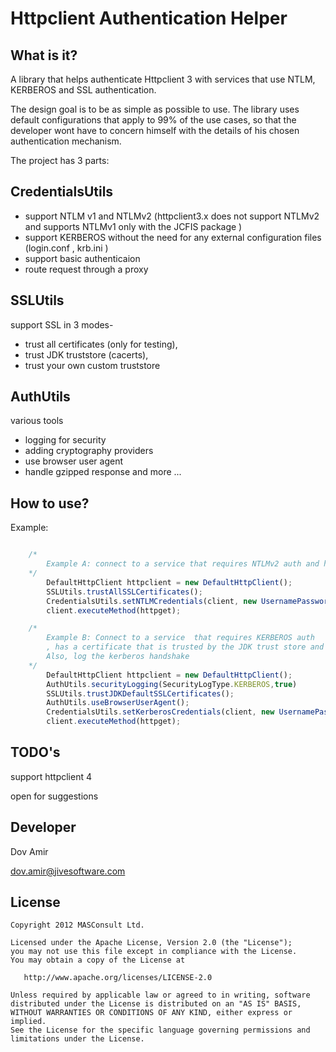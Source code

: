 # Httpclient Authentication Helper

## What is it?
A library that helps authenticate Httpclient 3  with services that use  NTLM, KERBEROS and SSL authentication.

The design goal is to be as simple as possible to use.
The library uses default configurations that apply to 99% of the use cases, so that the developer wont
have to concern himself with the details of his chosen authentication mechanism.

The project has 3 parts:

CredentialsUtils
----------------

* support NTLM v1 and NTLMv2  (httpclient3.x does not support NTLMv2 and supports NTLMv1 only with the JCFIS package )
* support KERBEROS without the need for any external configuration files (login.conf , krb.ini )
* support basic  authenticaion
* route request through a proxy

SSLUtils
--------

support SSL in 3 modes-
* trust all certificates (only for testing),
* trust JDK truststore (cacerts),
* trust your own custom truststore

AuthUtils
---------

various tools
* logging for security
* adding cryptography providers
* use browser user agent
* handle gzipped response
and more ...

## How to use?

Example:
```javascript

    /*
        Example A: connect to a service that requires NTLMv2 auth and has an expired self signed certificate
    */
        DefaultHttpClient httpclient = new DefaultHttpClient();
        SSLUtils.trustAllSSLCertificates();
        CredentialsUtils.setNTLMCredentials(client, new UsernamePasswordCredentials("xxx", "xxx"), "mydomain");
        client.executeMethod(httpget);

    /*
        Example B: Connect to a service  that requires KERBEROS auth
        , has a certificate that is trusted by the JDK trust store and accepts only browser user agents.
        Also, log the kerberos handshake
    */
        DefaultHttpClient httpclient = new DefaultHttpClient();
        AuthUtils.securityLogging(SecurityLogType.KERBEROS,true)
        SSLUtils.trustJDKDefaultSSLCertificates();
        AuthUtils.useBrowserUserAgent();
        CredentialsUtils.setKerberosCredentials(client, new UsernamePasswordCredentials("xxx", "xxx"), "domain", "kdc");
        client.executeMethod(httpget);

```

## TODO's
support httpclient 4

open for suggestions

## Developer
Dov Amir

dov.amir@jivesoftware.com

## License

    Copyright 2012 MASConsult Ltd.

    Licensed under the Apache License, Version 2.0 (the "License");
    you may not use this file except in compliance with the License.
    You may obtain a copy of the License at

       http://www.apache.org/licenses/LICENSE-2.0

    Unless required by applicable law or agreed to in writing, software
    distributed under the License is distributed on an "AS IS" BASIS,
    WITHOUT WARRANTIES OR CONDITIONS OF ANY KIND, either express or implied.
    See the License for the specific language governing permissions and
    limitations under the License.


